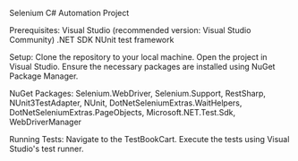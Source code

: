 Selenium C# Automation Project

Prerequisites: Visual Studio (recommended version: Visual Studio Community) .NET SDK NUnit test framework

Setup: Clone the repository to your local machine. Open the project in Visual Studio. Ensure the necessary packages are installed using NuGet Package Manager.

NuGet Packages: Selenium.WebDriver, Selenium.Support, RestSharp, NUnit3TestAdapter, NUnit, DotNetSeleniumExtras.WaitHelpers, DotNetSeleniumExtras.PageObjects, Microsoft.NET.Test.Sdk, WebDriverManager

Running Tests: Navigate to the TestBookCart. Execute the tests using Visual Studio's test runner.
